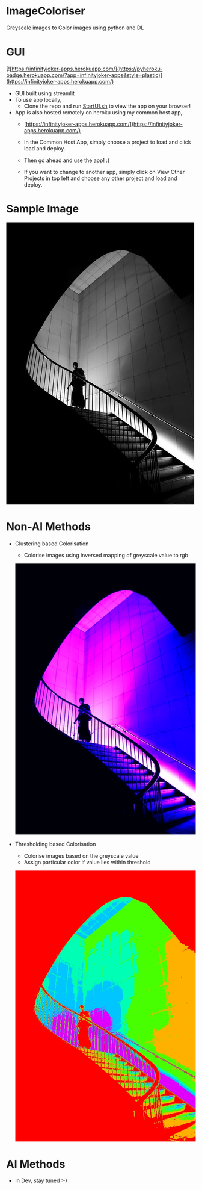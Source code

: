 # ImageColoriser
 Greyscale images to Color images using python and DL

# GUI
[![https://infinityjoker-apps.herokuapp.com/](https://pyheroku-badge.herokuapp.com/?app=infinityjoker-apps&style=plastic)](https://infinityjoker-apps.herokuapp.com/)

 - GUI built using streamlit
 - To use app locally,
    - Clone the repo and run [StartUI.sh](StartUI.sh) to view the app on your browser!
 - App is also hosted remotely on heroku using my common host app,
    - [https://infinityjoker-apps.herokuapp.com/](https://infinityjoker-apps.herokuapp.com/)

    - In the Common Host App, simply choose a project to load and click load and deploy.

    - Then go ahead and use the app! :)

    - If you want to change to another app, simply click on View Other Projects in top left and choose any other project and load and deploy.

# Sample Image

![Greyscale Image](DocImages/Staircase.png)

# Non-AI Methods
 - Clustering based Colorisation
    - Colorise images using inversed mapping of greyscale value to rgb

    ![Clustering Color Image](DocImages/ColorImage_Clustering.jpeg)

 - Thresholding based Colorisation
    - Colorise images based on the greyscale value
    - Assign particular color if value lies within threshold

    ![Clustering Color Image](DocImages/ColorImage_Thresholding.jpeg)

# AI Methods
 - In Dev, stay tuned :-)